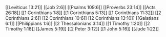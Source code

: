 [[Leviticus 13:21]]
[[Job 2:6]]
[[Psalms 109:6]]
[[Proverbs 23:14]]
[[Acts 26:18]]
[[1 Corinthians 1:8]]
[[1 Corinthians 5:13]]
[[1 Corinthians 11:32]]
[[2 Corinthians 2:6]]
[[2 Corinthians 10:6]]
[[2 Corinthians 13:10]]
[[Galatians 6:1]]
[[Philippians 1:6]]
[[2 Thessalonians 3:14]]
[[1 Timothy 1:20]]
[[2 Timothy 1:18]]
[[James 5:19]]
[[2 Peter 3:12]]
[[1 John 5:16]]
[[Jude 1:22]]
